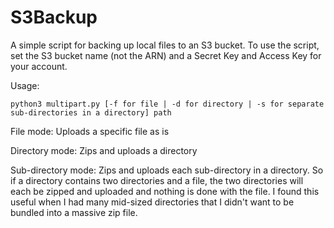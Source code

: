 # S3Backup
A simple script for backing up local files to an S3 bucket.  To use the script, set the S3 bucket name (not the ARN) and a Secret Key and Access Key for your account.

Usage:
```
python3 multipart.py [-f for file | -d for directory | -s for separate sub-directories in a directory] path
```

File mode: Uploads a specific file as is

Directory mode: Zips and uploads a directory

Sub-directory mode: Zips and uploads each sub-directory in a directory.  So if a directory contains two directories and a file, the two directories will each be zipped and uploaded and nothing is done with the file.  I found this useful when I had many mid-sized directories that I didn't want to be bundled into a massive zip file.



